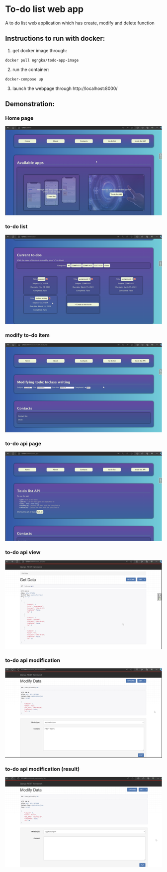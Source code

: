 # To-do list web app

A to do list web application which has create, modify and delete function

## Instructions to run with docker:

1. get docker image through:

```
docker pull ngngka/todo-app-image
```

2. run the container:
```
docker-compose up
```

3. launch the webpage through http://localhost:8000/  

## Demonstration:
### Home page
![home page](assets/Home.png "home page")
### to-do list
![to-do list page](assets/Todo.png "to-do list page")
### modify to-do item
![modify todo page](assets/modify.png "modify todo page")
### to-do api page
![to-do api page](assets/API.png "to-do api page")
### to-do api view
![to-do api view](assets/API_view.png "to-do api view")
### to-do api modification
![to-do api modify1](assets/API_modify1.png "to-do api modify1")
### to-do api modification (result)
![to-do api modify2](assets/API_modify2.png "to-do api modify2")